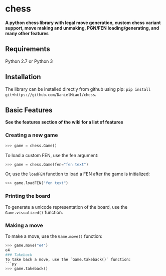 # chess
**A python chess library with legal move generation, custom chess variant support, move making and unmaking, PGN/FEN loading/generating, and many other features**
## Requirements
Python 2.7 or Python 3
## Installation
The library can be installed directly from github using pip: `pip install git+https://github.com/DanielMiao1/chess`.
## Basic Features
**See the features section of the wiki for a list of features**

### Creating a new game
```py
>>> game = chess.Game()
```
To load a custom FEN, use the fen argument:
```py
>>> game = chess.Game(fen="fen text")
```
Or, use the `loadFEN` function to load a FEN after the game is initialized:
```py
>>> game.loadFEN("fen text")
```
### Printing the board
To generate a unicode representation of the board, use the `Game.visualized()` function.
### Making a move
To make a move, use the `Game.move()` function:
```py
>>> game.move("e4")
e4
### Takeback
To take back a move, use the `Game.takeback()` function:
```py
>>> game.takeback()
```
